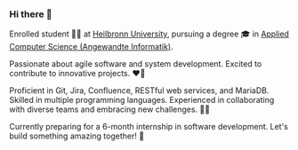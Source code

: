### Hi there 👋

Enrolled student :student: at [Heilbronn University](https://www.hs-heilbronn.de/), pursuing a degree :mortar_board: in [Applied Computer Science (Angewandte Informatik)](https://www.hs-heilbronn.de/de/ai). 

Passionate about agile software and system development. Excited to contribute to innovative projects. :heart_on_fire:

Proficient in Git, Jira, Confluence, RESTful web services, and MariaDB. Skilled in multiple programming languages. Experienced in collaborating with diverse teams and embracing new challenges. :man_technologist:

Currently preparing for a 6-month internship in software development. Let's build something amazing together! :handshake:

<!--
**julianertle/julianertle** is a ✨ _special_ ✨ repository because its `README.md` (this file) appears on your GitHub profile.

Here are some ideas to get you started:

- 🔭 I’m currently working on ...
- 🌱 I’m currently learning ...
- 👯 I’m looking to collaborate on ...
- 🤔 I’m looking for help with ...
- 💬 Ask me about ...
- 📫 How to reach me: ...
- 😄 Pronouns: ...
- ⚡ Fun fact: ...
-->
